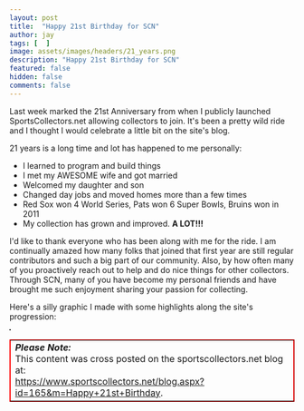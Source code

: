 ```yaml
---
layout: post
title:  "Happy 21st Birthday for SCN"
author: jay
tags: [  ] 
image: assets/images/headers/21_years.png
description: "Happy 21st Birthday for SCN"
featured: false
hidden: false
comments: false
---
```


<p>Last week marked the 21st Anniversary from when I publicly launched SportsCollectors.net allowing collectors to join. It's been a pretty wild ride and I thought I would celebrate a little bit on the site's blog.</p>

<p>21 years is a long time and lot has happened to me personally:</p>
<ul>
<li>I learned to program and build things</li>
<li>I met my AWESOME wife and got married</li>
<li>Welcomed my daughter and son</li>
<li>Changed day jobs and moved homes more than a few times</li>
<li>Red Sox won 4 World Series, Pats won 6 Super Bowls, Bruins won in 2011</li>
<li>My collection has grown and improved. <b>A LOT!!!</b></li>
</ul>

<p>I'd like to thank everyone who has been along with me for the ride. I am continually amazed how many folks that joined that first year are still regular contributors and such a big part of our community.  Also, by how often many of you proactively reach out to help and do nice things for other collectors. Through SCN, many of you have become my personal friends and have brought me such enjoyment sharing your passion for collecting.</p>

<p>Here's a silly graphic I made with some highlights along the site's progression:</p>

<p><img src="{{ site.baseurl }}/assets/images/scn_21_years_highlights.gif" alt="" style="border:1px solid black;"  border="0" alt="21 years" /></p>

<table style="width: 100%; border-color:red;" border="1" cellpadding="5">
<tr>
<td>
   <strong><i>Please Note:</i></strong><br>
   This content was cross posted on the sportscollectors.net blog at:<br>
   <a href="https://www.sportscollectors.net/blog.aspx?id=165&m=Happy+21st+Birthday" target="_blank">https://www.sportscollectors.net/blog.aspx?id=165&m=Happy+21st+Birthday</a>.
    </td>
</tr>
</table>